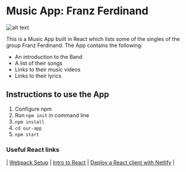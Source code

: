 # Music App: Franz Ferdinand

![alt text](https://upload.wikimedia.org/wikipedia/commons/thumb/3/38/Franz_Ferdinand_-_O2_Academy_Brixton_-_Saturday_24th_February_2018_FranzFBrixton240218-38_%2826699814248%29.jpg/450px-Franz_Ferdinand_-_O2_Academy_Brixton_-_Saturday_24th_February_2018_FranzFBrixton240218-38_%2826699814248%29.jpg)

This is a Music App built in React which lists some of the singles of the group Franz Ferdinand. The App contains the following:
  - An introduction to the Band
  - A list of their songs
  - Links to their music videos
  - Links to their lyrics
  
## Instructions to use the App
1. Configure npm
2. Run `npm init` in command line
3. `npm install`
4. `cd our-app`
5. `npm start`

### Useful React links

| [Webpack Setup](https://github.com/getfutureproof/fp_guides_wiki/wiki/Intro-to-Module-Bundlers-and-Webpack) | [Intro to React](https://github.com/getfutureproof/fp_guides_wiki/wiki/Intro-to-React) | [Deploy a React client with Netlify](https://github.com/getfutureproof/fp_guides_wiki/wiki/React-Deploy-with-Netlify) |